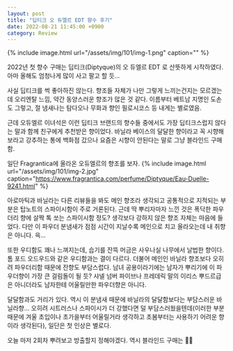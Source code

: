 ```yaml
---
layout: post
title: "딥티크 오 듀엘르 EDT 향수 후기"
date: 2022-08-21 11:45:00 +0900
category: Review
---
```


{% include image.html url="/assets/img/101/img-1.png" caption="" %}

2022년 첫 향수 구매는 딥티크(Diptyque)의 오 듀엘르 EDT 로 산뜻하게 시작하였다. 아마 올해도 엄청나게 많이 사고 팔고 할 듯...

사실 딥티크를 썩 좋아하진 않는다. 향조들 자체가 나만 그렇게 느끼는건지는 모르겠는데 오리엔탈 느낌, 약간 동양스러운 향조가 많은 것 같다. 이름부터 베트남 지명인 도손도 그렇고, 절 냄새나는 탐다오나 무화과 향인 필로시코스 등 내게는 별로였음.

근데 오듀엘르 이녀석은 이런 딥티크 브랜드의 향수들 중에서도 가장 딥티크스럽지 않다는 말과 함께 친구에게 추천받은 향이었다. 바닐라 베이스의 달달한 향이라고 꼭 시향해보라고 강추하는 통에 백화점 갔으나 요즘은 시향이 안된다는 말로 그냥 블라인드 구매함.

일단 Fragrantica에 올라온 오듀엘르의 향조를 보자.
{% include image.html url="/assets/img/101/img-2.jpg" caption="https://www.fragrantica.com/perfume/Diptyque/Eau-Duelle-9241.html" %}

아로마틱과 바닐라는 다른 리뷰들을 봐도 메인 향조라 생각되고 공통적으로 지적되는 부분은 탑노트의 스파이시함이 주로 거론된다. 근데 딱 뿌리자마자 느낀 것은 폭닥한 파우더리 향에 살짝 톡 쏘는 스파이시함 정도? 생각보다 강하지 않은 향조 자체는 마음에 들었다. 다만 이 파우더 분냄새가 점점 시간이 지날수록 메인으로 치고 올라오는데 내 취향은 아니다. 윽...

또한 우디함도 꽤나 느껴지는데, 습기를 잔뜩 머금은 사우나실 나무에서 날법한 향이다. 톰 포드 오드우드와 같은 우디함과는 결이 다르다. 더불어 메인인 바닐라 향조보다 오히려 파우더리함 때문에 잔향도 부담스럽다. 남녀 공용이라기에는 남자가 뿌리기에 이 파우더향이 가장 큰 걸림돌이 될 듯? 샤넬 넘버 파이브나 프레데릭 말의 이리스 뿌드르급은 아니더라도 남자한테 어울릴만한 파우더향은 아니다.

달달함과도 거리가 있다. 역시 이 분냄새 때문에 바닐라의 달달함보다는 부담스러운 바닐라향... 오히려 시트러스나 스파이시가 더 강했다면 덜 부담스러웠을텐데(이러한 부분 때문에 겨울 초입이나 초가을부터 어울릴거라 생각하고 초봄부터는 사용하기 어려운 향이라 생각된다), 일단은 첫 인상은 별로다.

오늘 마저 2회차 뿌려보고 방출할지 정해야겠다. 역시 블라인드 구매는 🙅‍♂️